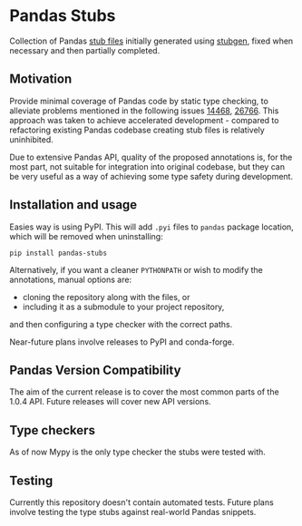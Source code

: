 # Pandas Stubs

Collection of Pandas [stub files](https://www.python.org/dev/peps/pep-0484/#stub-files>) initially generated using [stubgen](https://github.com/python/mypy/blob/master/mypy/stubgen.py), fixed when necessary and then partially completed.

## Motivation

Provide minimal coverage of Pandas code by static type checking, to alleviate problems mentioned in the following issues [14468](https://github.com/pandas-dev/pandas/issues/14468), [26766](https://github.com/pandas-dev/pandas/issues/26766). This approach was taken to achieve accelerated development - compared to refactoring existing Pandas codebase creating stub files is relatively uninhibited. 

Due to extensive Pandas API, quality of the proposed annotations is, for the most part, not suitable for integration into original codebase, but they can be very useful as a way of achieving some type safety during development.

## Installation and usage

Easies way is using PyPI. This will add `.pyi` files to `pandas` package location, which will be removed when uninstalling:
```
pip install pandas-stubs
```

Alternatively, if you want a cleaner `PYTHONPATH` or wish to modify the annotations, manual options are:

* cloning the repository along with the files, or
* including it as a submodule to your project repository,

and then configuring a type checker with the correct paths.

Near-future plans involve releases to PyPI and conda-forge.

## Pandas Version Compatibility

The aim of the current release is to cover the most common parts of the 1.0.4 API. Future releases will cover new API versions.

## Type checkers

As of now Mypy is the only type checker the stubs were tested with. 

## Testing

Currently this repository doesn't contain automated tests. Future plans involve testing the type stubs against real-world Pandas snippets.

